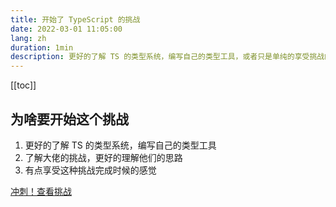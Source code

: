 ```yaml
---
title: 开始了 TypeScript 的挑战
date: 2022-03-01 11:05:00
lang: zh
duration: 1min
description: 更好的了解 TS 的类型系统，编写自己的类型工具，或者只是单纯的享受挑战的乐趣
---
```


[[toc]]

## 为啥要开始这个挑战
1. 更好的了解 TS 的类型系统，编写自己的类型工具
2. 了解大佬的挑战，更好的理解他们的思路
3. 有点享受这种挑战完成时候的感觉

[冲刺！查看挑战](/challenges/type)
